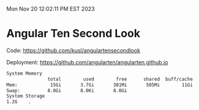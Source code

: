 Mon Nov 20 12:02:11 PM EST 2023

# Angular Ten Second Look

Code: https://github.com/kusl/angulartensecondlook

Deployment: https://github.com/angularten/angularten.github.io

```bash
System Memory
               total        used        free      shared  buff/cache   available
Mem:            15Gi       3.7Gi       381Mi       505Mi        11Gi        11Gi
Swap:          8.0Gi       8.0Ki       8.0Gi
System Storage
1.2G	.
```
